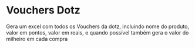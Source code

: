 # Vouchers Dotz
Gera um excel com todos os Vouchers da dotz, incluindo nome do produto, valor em pontos, valor em reais, e quando possível também gera o valor do milheiro em cada compra
